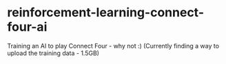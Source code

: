 # reinforcement-learning-connect-four-ai
Training an AI to play Connect Four - why not :)
(Currently finding a way to upload the training data - 1.5GB)

